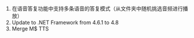 1. 在语音答复功能中支持多条语音的答复模式（从文件夹中随机挑选音频进行播放）
2. Update to .NET Framework from 4.6.1 to 4.8
3. Merge M$ TTS

